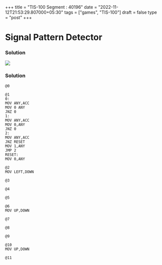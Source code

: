 +++
title = "TIS-100 Segment : 40196"
date = "2022-11-12T21:53:29.807000+05:30"
tags = ["games", "TIS-100"]
draft = false
type = "post"
+++

# Signal Pattern Detector

### Solution

![](/images/games/tis-100/segment/40196/1.png)


### Solution

```
@0

@1
0:
MOV ANY,ACC
MOV 0 ANY
JNZ 0
1:
MOV ANY,ACC
MOV 0,ANY
JNZ 0
2:
MOV ANY,ACC
JNZ RESET
MOV 1,ANY
JMP 2
RESET:
MOV 0,ANY

@2
MOV LEFT,DOWN

@3

@4

@5

@6
MOV UP,DOWN

@7

@8

@9

@10
MOV UP,DOWN

@11

```